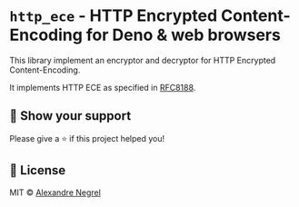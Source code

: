 # `http_ece` - HTTP Encrypted Content-Encoding for Deno & web browsers

This library implement an encryptor and decryptor for HTTP Encrypted
Content-Encoding.

It implements HTTP ECE as specified in
[RFC8188](https://datatracker.ietf.org/doc/html/rfc8188).

## :stars: Show your support

Please give a :star: if this project helped you!

## :scroll: License

MIT © [Alexandre Negrel](https://www.negrel.dev/)
